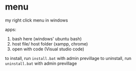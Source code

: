 # menu
my right click menu  in windows

apps:

1. bash here (windows' ubuntu bash)
2. host file/ host folder (xampp, chrome)
3. open with code (Visual studio code)

to install, run `install.bat` with admin previllage
to uninstall, run `uninstall.bat` with admin previllage